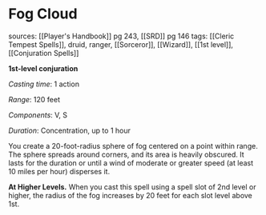 # Fog Cloud
sources: [[Player's Handbook]] pg 243, [[SRD]] pg 146
tags: [[Cleric Tempest Spells]], druid, ranger, [[Sorceror]], [[Wizard]], [[1st level]], [[Conjuration Spells]]

**1st-level conjuration**

*Casting time*: 1 action

*Range*: 120 feet

*Components*: V, S

*Duration*: Concentration, up to 1 hour

You create a 20-foot-radius sphere of fog centered on a point within range. The sphere spreads around corners, and its area is heavily obscured. It lasts for the duration or until a wind of moderate or greater speed (at least 10 miles per hour) disperses it.

**At Higher Levels.** When you cast this spell using a spell slot of 2nd level or higher, the radius of the fog increases by 20 feet for each slot level above 1st.
